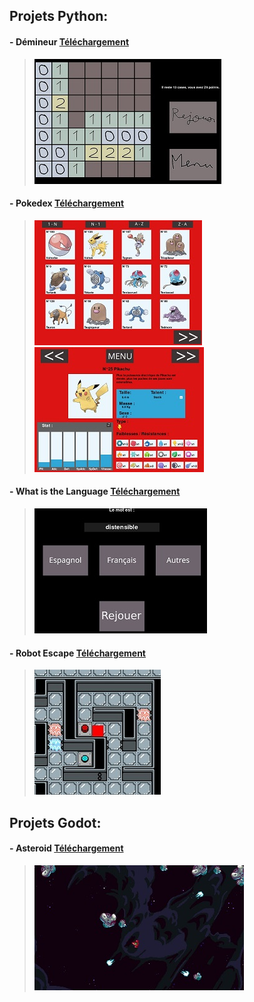 ## Projets Python:
#### - **Démineur** [Téléchargement](https://github.com/Nathan-GUYARD/)
> ![](/asset/img/demineur.jpeg)

#### - **Pokedex** [Téléchargement](https://youtu.be/dQw4w9WgXcQ?si=zKPJcP0DgTZa9_YQ)
> ![](/asset/img/pokedex1.jpeg) ![](/asset/img/pokedex2.jpeg)

#### - **What is the Language** [Téléchargement](https://github.com/Nathan-GUYARD/)
> ![](/asset/img/WITL.jpeg)

#### - **Robot Escape** [Téléchargement](https://github.com/Nathan-GUYARD/)
> ![](/asset/img/robot_escape.jpeg)

## Projets Godot:
#### - **Asteroid** [Téléchargement](https://github.com/Nathan-GUYARD/)
> ![](/asset/img/asteroid.jpeg)
